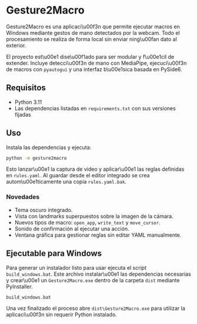 # Gesture2Macro

Gesture2Macro es una aplicaci\u00f3n que permite ejecutar macros en Windows mediante gestos de mano detectados por la webcam. Todo el procesamiento se realiza de forma local sin enviar ning\u00fan dato al exterior.

El proyecto est\u00e1 dise\u00f1ado para ser modular y f\u00e1cil de extender. Incluye detecci\u00f3n de mano con MediaPipe, ejecuci\u00f3n de macros con `pyautogui` y una interfaz b\u00e1sica basada en PySide6.

## Requisitos
- Python 3.11
- Las dependencias listadas en `requirements.txt` con sus versiones fijadas

## Uso
Instala las dependencias y ejecuta:
```bash
python -m gesture2macro
```
Esto lanzar\u00e1 la captura de video y aplicar\u00e1 las reglas definidas en `rules.yaml`.
Al guardar desde el editor integrado se crea autom\u00e1ticamente una copia `rules.yaml.bak`.

### Novedades

- Tema oscuro integrado.
- Vista con landmarks superpuestos sobre la imagen de la cámara.
- Nuevos tipos de macro: `open_app`, `write_text` y `move_cursor`.
- Sonido de confirmación al ejecutar una acción.
- Ventana gráfica para gestionar reglas sin editar YAML manualmente.


## Ejecutable para Windows

Para generar un instalador listo para usar ejecuta el script `build_windows.bat`.
Este archivo instalar\u00e1 las dependencias necesarias y crear\u00e1 un
`Gesture2Macro.exe` dentro de la carpeta `dist` mediante PyInstaller.

```cmd
build_windows.bat
```

Una vez finalizado el proceso abre `dist\Gesture2Macro.exe` para utilizar la
aplicaci\u00f3n sin requerir Python instalado.
